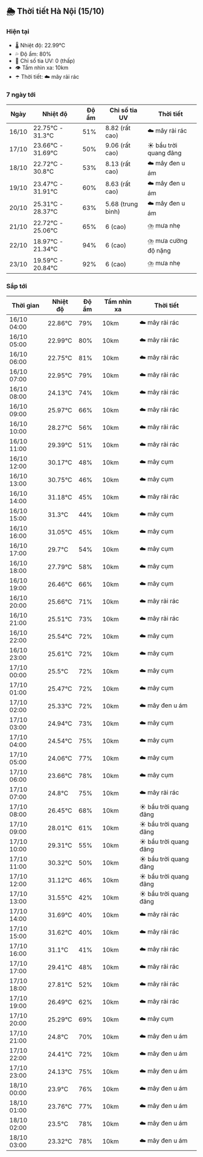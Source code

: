 ## 🌦️ Thời tiết Hà Nội (15/10)

### Hiện tại

- 🌡️ Nhiệt độ: 22.99℃
- 💦 Độ ẩm: 80%
- 🌟 Chỉ số tia UV: 0 (thấp)
- 👁️ Tầm nhìn xa: 10km
- ☂️ Thời tiết: ☁️ mây rải rác

### 7 ngày tới

| Ngày | Nhiệt độ | Độ ẩm | Chỉ số tia UV | Thời tiết |
| --- | --- | --- | --- | --- |
| 16/10 | 22.75℃ - 31.3℃ | 51% | 8.82 (rất cao) | ☁️ mây rải rác |
| 17/10 | 23.66℃ - 31.69℃ | 50% | 9.06 (rất cao) | ☀️ bầu trời quang đãng |
| 18/10 | 22.72℃ - 30.8℃ | 53% | 8.13 (rất cao) | ☁️ mây đen u ám |
| 19/10 | 23.47℃ - 31.91℃ | 60% | 8.63 (rất cao) | ☁️ mây đen u ám |
| 20/10 | 25.31℃ - 28.37℃ | 63% | 5.68 (trung bình) | ☁️ mây đen u ám |
| 21/10 | 22.72℃ - 25.06℃ | 65% | 6 (cao) | ⛈️ mưa nhẹ |
| 22/10 | 18.97℃ - 21.34℃ | 94% | 6 (cao) | ⛈️ mưa cường độ nặng |
| 23/10 | 19.59℃ - 20.84℃ | 92% | 6 (cao) | ⛈️ mưa nhẹ |

### Sắp tới

| Thời gian | Nhiệt độ | Độ ẩm | Tầm nhìn xa | Thời tiết |
| --- | --- | --- | --- | --- |
| 16/10 04:00 | 22.86℃ | 79% | 10km | ☁️ mây rải rác |
| 16/10 05:00 | 22.99℃ | 80% | 10km | ☁️ mây rải rác |
| 16/10 06:00 | 22.75℃ | 81% | 10km | ☁️ mây rải rác |
| 16/10 07:00 | 22.95℃ | 79% | 10km | ☁️ mây rải rác |
| 16/10 08:00 | 24.13℃ | 74% | 10km | ☁️ mây rải rác |
| 16/10 09:00 | 25.97℃ | 66% | 10km | ☁️ mây rải rác |
| 16/10 10:00 | 28.27℃ | 56% | 10km | ☁️ mây rải rác |
| 16/10 11:00 | 29.39℃ | 51% | 10km | ☁️ mây rải rác |
| 16/10 12:00 | 30.17℃ | 48% | 10km | ☁️ mây cụm |
| 16/10 13:00 | 30.75℃ | 46% | 10km | ☁️ mây cụm |
| 16/10 14:00 | 31.18℃ | 45% | 10km | ☁️ mây rải rác |
| 16/10 15:00 | 31.3℃ | 44% | 10km | ☁️ mây cụm |
| 16/10 16:00 | 31.05℃ | 45% | 10km | ☁️ mây cụm |
| 16/10 17:00 | 29.7℃ | 54% | 10km | ☁️ mây cụm |
| 16/10 18:00 | 27.79℃ | 58% | 10km | ☁️ mây cụm |
| 16/10 19:00 | 26.46℃ | 66% | 10km | ☁️ mây cụm |
| 16/10 20:00 | 25.66℃ | 71% | 10km | ☁️ mây rải rác |
| 16/10 21:00 | 25.51℃ | 73% | 10km | ☁️ mây rải rác |
| 16/10 22:00 | 25.54℃ | 72% | 10km | ☁️ mây cụm |
| 16/10 23:00 | 25.61℃ | 72% | 10km | ☁️ mây cụm |
| 17/10 00:00 | 25.5℃ | 72% | 10km | ☁️ mây cụm |
| 17/10 01:00 | 25.47℃ | 72% | 10km | ☁️ mây cụm |
| 17/10 02:00 | 25.33℃ | 72% | 10km | ☁️ mây đen u ám |
| 17/10 03:00 | 24.94℃ | 73% | 10km | ☁️ mây cụm |
| 17/10 04:00 | 24.54℃ | 75% | 10km | ☁️ mây cụm |
| 17/10 05:00 | 24.06℃ | 77% | 10km | ☁️ mây cụm |
| 17/10 06:00 | 23.66℃ | 78% | 10km | ☁️ mây cụm |
| 17/10 07:00 | 24.8℃ | 75% | 10km | ☁️ mây rải rác |
| 17/10 08:00 | 26.45℃ | 68% | 10km | ☀️ bầu trời quang đãng |
| 17/10 09:00 | 28.01℃ | 61% | 10km | ☀️ bầu trời quang đãng |
| 17/10 10:00 | 29.31℃ | 55% | 10km | ☀️ bầu trời quang đãng |
| 17/10 11:00 | 30.32℃ | 50% | 10km | ☀️ bầu trời quang đãng |
| 17/10 12:00 | 31.12℃ | 46% | 10km | ☀️ bầu trời quang đãng |
| 17/10 13:00 | 31.55℃ | 42% | 10km | ☀️ bầu trời quang đãng |
| 17/10 14:00 | 31.69℃ | 40% | 10km | ☁️ mây rải rác |
| 17/10 15:00 | 31.62℃ | 40% | 10km | ☁️ mây rải rác |
| 17/10 16:00 | 31.1℃ | 41% | 10km | ☁️ mây rải rác |
| 17/10 17:00 | 29.41℃ | 48% | 10km | ☁️ mây rải rác |
| 17/10 18:00 | 27.81℃ | 52% | 10km | ☁️ mây rải rác |
| 17/10 19:00 | 26.49℃ | 62% | 10km | ☁️ mây rải rác |
| 17/10 20:00 | 25.29℃ | 69% | 10km | ☁️ mây cụm |
| 17/10 21:00 | 24.8℃ | 70% | 10km | ☁️ mây đen u ám |
| 17/10 22:00 | 24.41℃ | 72% | 10km | ☁️ mây đen u ám |
| 17/10 23:00 | 24.13℃ | 75% | 10km | ☁️ mây đen u ám |
| 18/10 00:00 | 23.9℃ | 76% | 10km | ☁️ mây đen u ám |
| 18/10 01:00 | 23.76℃ | 77% | 10km | ☁️ mây đen u ám |
| 18/10 02:00 | 23.5℃ | 78% | 10km | ☁️ mây đen u ám |
| 18/10 03:00 | 23.32℃ | 78% | 10km | ☁️ mây đen u ám |
